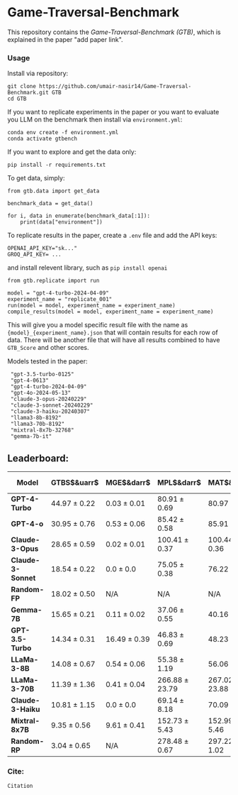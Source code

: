 # Game-Traversal-Benchmark

This repository contains the _Game-Traversal-Benchmark (GTB)_, which is explained in the paper "add paper link".


### Usage

Install via repository:

```
git clone https://github.com/umair-nasir14/Game-Traversal-Benchmark.git GTB
cd GTB
```

If you want to replicate experiments in the paper or you want to evaluate you LLM on the benchmark then install via `environment.yml`:

```
conda env create -f environment.yml
conda activate gtbench
```

If you want to explore and get the data only:

```
pip install -r requirements.txt
```

To get data, simply:

```
from gtb.data import get_data

benchmark_data = get_data()

for i, data in enumerate(benchmark_data[:1]):
    print(data["environment"])
```

To replicate results in the paper, create a `.env` file and add the API keys:

```
OPENAI_API_KEY="sk..."
GROQ_API_KEY= ...
```

and install relevent library, such as `pip install openai`

```
from gtb.replicate import run 

model = "gpt-4-turbo-2024-04-09"
experiment_name = "replicate_001"
run(model = model, experiment_name = experiment_name)
compile_results(model = model, experiment_name = experiment_name)
```

This will give you a model specific result file with the name as `{model}_{experiment_name}.json` that will contain results for each row of data. There will be another file that will have all results combined to have `GTB_Score` and other scores. 

Models tested in the paper:

```
 "gpt-3.5-turbo-0125"
 "gpt-4-0613"
 "gpt-4-turbo-2024-04-09"
 "gpt-4o-2024-05-13"
 "claude-3-opus-20240229"
 "claude-3-sonnet-20240229"
 "claude-3-haiku-20240307"
 "llama3-8b-8192"
 "llama3-70b-8192"
 "mixtral-8x7b-32768"
 "gemma-7b-it"
```

## Leaderboard:

| **Model**               | **GTBS$&uarr$** | **MGE$&darr$** | **MPL$&darr$** | **MAT$&darr$** | **Top-0 Acc.$&uarr$** | **Top-1 Acc.$&uarr$** | **Top-5 Acc.$&uarr$** |
|-------------------------|--------------------|---------------------|---------------------|---------------------|--------------------------|--------------------------|--------------------------|
| **GPT-4-Turbo**         | $44.97 \pm 0.22$   | $0.03 \pm 0.01$     | $80.91 \pm 0.69$    | $80.97 \pm 0.62$    | $19.2\pm0.24$            | $17.66 \pm 0.46$         | $23.05 \pm 1.03$         |
| **GPT-4-o**             | $30.95 \pm 0.76$   | $0.53 \pm 0.06$     | $85.42 \pm 0.58$    | $85.91 \pm 0.61$    | $7.84 \pm 0.17$          | $11.34 \pm 0.36$         | $18.99 \pm 0.45$         |
| **Claude-3-Opus**       | $28.65 \pm 0.59$   | $0.02 \pm 0.01$     | $100.41 \pm 0.37$   | $100.44 \pm 0.36$   | $5.49 \pm 0.65$          | $12.35 \pm 0.43$         | $22.72 \pm 0.09$         |
| **Claude-3-Sonnet**     | $18.54 \pm 0.22$   | $0.0 \pm 0.0$       | $75.05 \pm 0.38$    | $76.22 \pm 0.41$    | $0.73 \pm 0.05$          | $3.80 \pm 0.11$          | $13.64 \pm 0.31$         |
| **Random-FP**           | $18.02 \pm 0.50$   | N/A                 | N/A                 | N/A                 | $0.91 \pm 0.13$          | $2.77 \pm 0.09$          | $12.41 \pm 0.27$         |
| **Gemma-7B**            | $15.65 \pm 0.21$   | $0.11 \pm 0.02$     | $37.06 \pm 0.55$    | $40.16 \pm 0.71$    | $0.29 \pm 0.05$          | $2.05 \pm 0.05$          | $10.95 \pm 1.41$         |
| **GPT-3.5-Turbo**       | $14.34 \pm 0.31$   | $16.49 \pm 0.39$    | $46.83 \pm 0.69$    | $48.23 \pm 0.91$    | $0.44 \pm 0.23$          | $3.49 \pm 0.34$          | $11.88 \pm 0.31$         |
| **LLaMa-3-8B**          | $14.08 \pm 0.67$   | $0.54 \pm 0.06$     | $55.38 \pm 1.19$    | $56.06 \pm 1.12$    | $0.21 \pm 0.00$          | $2.27 \pm 0.32$          | $8.54 \pm 0.53$          |
| **LLaMa-3-70B**         | $11.39 \pm 1.36$   | $0.41 \pm 0.04$     | $266.88 \pm 23.79$  | $267.02 \pm 23.88$  | $1.06 \pm 0.05$          | $4.84 \pm 0.7$           | $16.63 \pm 0.96$         |
| **Claude-3-Haiku**      | $10.81 \pm 1.15$   | $0.0 \pm 0.0$       | $69.14 \pm 8.18$    | $70.09 \pm 8.21$    | $0.09 \pm 0.06$          | $1.25 \pm 0.88$          | $7.32 \pm 1.96$          |
| **Mixtral-8x7B** | $9.35 \pm 0.56$    | $9.61 \pm 0.41$     | $152.73 \pm 5.43$   | $152.99 \pm 5.46$   | $0.67 \pm 0.24$          | $2.85 \pm 0.16$          | $10.19 \pm 0.19$         |
| **Random-RP**           | $3.04 \pm 0.65$    | N/A                 | $278.48 \pm 0.67$   | $297.22 \pm 1.02$   | $0.0 \pm 0.0$            | $0.20 \pm 0.18$          | $15.37 \pm 2.26$         |


### Cite:

```
Citation
```
